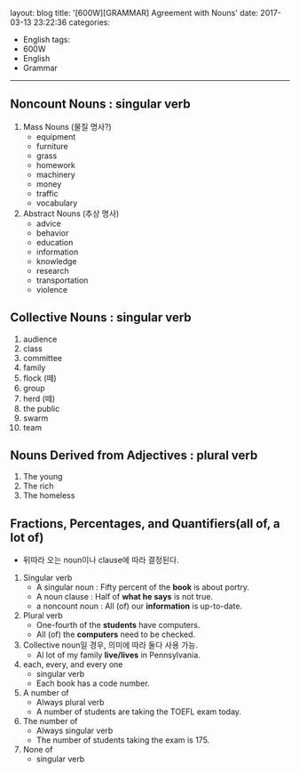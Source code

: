 layout: blog
title: '[600W][GRAMMAR] Agreement with Nouns'
date: 2017-03-13 23:22:36
categories: 
- English
tags:
- 600W
- English
- Grammar
---

## Noncount Nouns : singular verb
1. Mass Nouns (물질 명사?)
    - equipment
    - furniture
    - grass
    - homework
    - machinery
    - money
    - traffic
    - vocabulary
1. Abstract Nouns (추상 명사)
    - advice
    - behavior
    - education
    - information
    - knowledge
    - research
    - transportation
    - violence

## Collective Nouns : singular verb
1. audience
1. class
1. committee
1. family
1. flock (떼)
1. group
1. herd (떼)
1. the public
1. swarm
1. team

## Nouns Derived from Adjectives : plural verb
1. The young
1. The rich
1. The homeless

## Fractions, Percentages, and Quantifiers(all of, a lot of)

* 뒤따라 오는 noun이나 clause에 따라 결정된다.

1. Singular verb
    - A singular noun : Fifty percent of the **book** is about portry.
    - A noun clause : Half of **what he says** is not true.
    - a noncount noun : All (of) our **information** is up-to-date.
1. Plural verb
    - One-fourth of the **students** have computers.
    - All (of) the **computers** need to be checked.
1. Collective noun일 경우, 의미에 따라 둘다 사용 가능.
    - Al lot of my family **live/lives** in Pennsylvania.
1. each, every, and every one 
    - singular verb
    - Each book has a code number.
1. A number of 
    - Always plural verb
    - A number of students are taking the TOEFL exam today.
1. The number of 
    - Always singular verb
    - The number of students taking the exam is 175.
1. None of
    - singular verb
